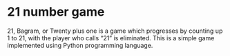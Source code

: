 # 21 number game
21, Bagram, or Twenty plus one is a game which progresses by counting up 1 to 21, with the player who calls “21” is eliminated.
This is a simple game implemented using Python programming language.
